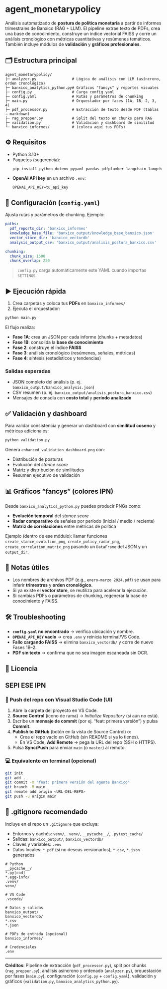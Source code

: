 # agent_monetarypolicy

Análisis automatizado de **postura de política monetaria** a partir de informes trimestrales de Banxico (RAG + LLM). El pipeline extrae texto de PDFs, crea una base de conocimiento, construye un índice vectorial FAISS y corre un análisis cronológico con métricas cuantitativas y resúmenes temáticos. También incluye módulos de **validación** y **gráficos profesionales**.

## 🗂️ Estructura principal

```
agent_monetarypolicy/
├─ analyzer.py                # Lógica de análisis con LLM (asíncrono, orden cronológico)
├─ banxico_analytics_python.py# Gráficos "fancys" y reportes visuales
├─ config.py                  # Carga config.yaml
├─ config.yaml                # Rutas y parámetros de chunking
├─ main.py                    # Orquestador por fases (1A, 1B, 2, 3, 4)
├─ pdf_processor.py           # Extracción de texto desde PDF (tablas → markdown)
├─ rag_prepper.py             # Split del texto en chunks para RAG
├─ validation.py              # Validación y dashboard de similitud
└─ banxico_informes/          # (coloca aquí tus PDFs)
```

## ⚙️ Requisitos

- Python 3.10+
- Paquetes (sugerencia):
  ```bash
  pip install python-dotenv pyyaml pandas pdfplumber langchain langchain-openai langchain-community faiss-cpu scikit-learn scipy matplotlib seaborn
  ```
- **OpenAI API key** en un archivo `.env`:
  ```env
  OPENAI_API_KEY=tu_api_key
  ```

## 🔧 Configuración (`config.yaml`)

Ajusta rutas y parámetros de chunking. Ejemplo:

```yaml
paths:
  pdf_reports_dir: 'banxico_informes'
  knowledge_base_file: 'banxico_output/knowledge_base_banxico.json'
  vector_store_dir: 'banxico_vectordb'
  analysis_output_csv: 'banxico_output/analisis_postura_banxico.csv'

chunking:
  chunk_size: 1500
  chunk_overlap: 250
```

> `config.py` carga automáticamente este YAML cuando importas `SETTINGS`.

## ▶️ Ejecución rápida

1) Crea carpetas y coloca tus **PDFs** en `banxico_informes/`  
2) Ejecuta el orquestador:
```bash
python main.py
```
El flujo realiza:
- **Fase 1A**: crea un JSON por cada informe (chunks + metadatos)
- **Fase 1B**: consolida la **base de conocimiento**
- **Fase 2**: construye el índice **FAISS**
- **Fase 3**: análisis cronológico (resúmenes, señales, métricas)
- **Fase 4**: síntesis (estadísticos y tendencias)

### Salidas esperadas
- JSON completo del análisis (p. ej. `banxico_output/banxico_analysis.json`)
- CSV resumen (p. ej. `banxico_output/analisis_postura_banxico.csv`)
- Mensajes de consola con **costo total** y **período analizado**

## ✅ Validación y dashboard

Para validar consistencia y generar un dashboard con **similitud coseno** y métricas adicionales:

```bash
python validation.py
```
Genera `enhanced_validation_dashboard.png` con:
- Distribución de posturas
- Evolución del *stance score*
- Matriz y distribución de similitudes
- Resumen ejecutivo de validación

## 📊 Gráficos “fancys” (colores IPN)

Desde `banxico_analytics_python.py` puedes producir PNGs como:
- **Evolución temporal** del *stance score*
- **Radar comparativo** de señales por período (inicial / medio / reciente)
- **Matriz de correlaciones** entre métricas de política

Ejemplo (dentro de ese módulo): llamar funciones `create_stance_evolution_png`, `create_policy_radar_png`, `create_correlation_matrix_png` pasando un `DataFrame` del JSON y un `output_dir`.

## 🧪 Notas útiles

- Los nombres de archivos PDF (e.g., `enero-marzo 2024.pdf`) se usan para inferir **trimestres** y **orden cronológico**.
- Si ya existe el **vector store**, se reutiliza para acelerar la ejecución.
- Si cambias PDFs o parámetros de chunking, regenerar la base de conocimiento y FAISS.

## 🛠️ Troubleshooting

- **`config.yaml` no encontrado** → verifica ubicación y nombre.
- **`OPENAI_API_KEY` vacío** → crea `.env` y reinicia terminal/VS Code.
- **Fallo cargando FAISS** → elimina `banxico_vectordb/` y corre de nuevo Fases 1B–2.
- **PDF sin texto** → confirma que no sea imagen escaneada sin OCR.

## 📜 Licencia

SEPI ESE IPN
---

### 🚀 Push del repo con Visual Studio Code (UI)

1. Abre la carpeta del proyecto en VS Code.  
2. **Source Control** (icono de rama) → *Initialize Repository* (si aún no está).  
3. Escribe un **mensaje de commit** (por ej. “feat: primera versión”) y pulsa **Commit**.  
4. **Publish to GitHub** (botón en la vista de Source Control) o:  
   - Crea el repo vacío en GitHub (sin README si ya lo tienes).
   - En VS Code, **Add Remote** → pega la URL del repo (SSH o HTTPS).
5. Pulsa **Sync/Push** para enviar `main` (o `master`) al remoto.

### 💻 Equivalente en terminal (opcional)

```bash
git init
git add .
git commit -m "feat: primera versión del agente Banxico"
git branch -M main
git remote add origin <URL-DEL-REPO>
git push -u origin main
```

## 📄 .gitignore recomendado

Incluye en el repo un `.gitignore` que excluya:
- Entornos y cachés: `venv/`, `.venv/`, `__pycache__/`, `.pytest_cache/`
- Salidas: `banxico_output/`, `banxico_vectordb/`
- Claves y variables: `.env`
- Datos locales: `*.pdf` (si no deseas versionarlos), `*.csv`, `*.json` generados
```gitignore
# Python
__pycache__/
*.py[cod]
*.egg-info/
.venv/
venv/

# VS Code
.vscode/

# Datos y salidas
banxico_output/
banxico_vectordb/
*.csv
*.json

# PDFs de entrada (opcional)
banxico_informes/

# Credenciales
.env
```

---

**Créditos**: Pipeline de extracción (`pdf_processor.py`), split por chunks (`rag_prepper.py`), análisis asíncrono y ordenado (`analyzer.py`), orquestación por fases (`main.py`), configuración (`config.py` + `config.yaml`), validación y gráficos (`validation.py`, `banxico_analytics_python.py`).
